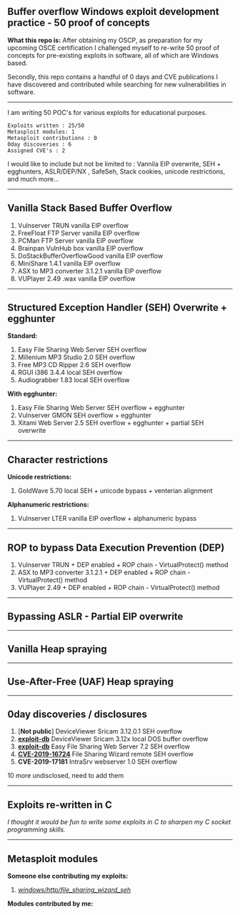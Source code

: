 ## Buffer overflow Windows exploit development practice - 50 proof of concepts

**What this repo is:**
After obtaining my OSCP, as preparation for my upcoming OSCE certification I challenged myself to re-write 50 proof of concepts for pre-existing exploits in software, all of which are Windows based. 

Secondly, this repo contains a handful of 0 days and CVE publications I have discovered and contributed while searching for new vulnerabilities in software.

----
I am writing 50 POC's for various exploits for educational purposes.

```
Exploits written : 25/50
Metasploit modules: 1
Metasploit contributions : 0
0day discoveries : 6
Assigned CVE's : 2
```

I would like to include but not be limited to : Vannila EIP overwrite, SEH + egghunters, ASLR/DEP/NX , SafeSeh, Stack cookies, unicode restrictions, and much more...

----
## Vanilla Stack Based Buffer Overflow

1. Vulnserver TRUN vanilla EIP overflow
2. FreeFloat FTP Server vanilla EIP overflow
3. PCMan FTP Server vanilla EIP overflow
4. Brainpan VulnHub box vanilla EIP overflow
5. DoStackBufferOverflowGood vanilla EIP overflow
6. MiniShare 1.4.1 vanilla EIP overflow
7. ASX to MP3 converter 3.1.2.1 vanilla EIP overflow
8. VUPlayer 2.49 .wax vanilla EIP overflow

----
## Structured Exception Handler (SEH) Overwrite + egghunter

  **Standard:**
  1. Easy File Sharing Web Server SEH overflow
  2. Millenium MP3 Studio 2.0 SEH overflow
  3. Free MP3 CD Ripper 2.6 SEH overflow
  4. RGUI i386 3.4.4 local SEH overflow
  5. Audiograbber 1.83 local SEH overflow
  
  **With egghunter:**
  1. Easy File Sharing Web Server SEH overflow + egghunter
  2. Vulnserver GMON SEH overflow + egghunter
  3. Xitami Web Server 2.5 SEH overflow + egghunter + partial SEH overwrite

----
## Character restrictions
   **Unicode restrictions:**
  1. GoldWave 5.70 local SEH + unicode bypass + venterian alignment 
   
   **Alphanumeric restrictions:**
  1. Vulnserver LTER vanilla EIP overflow + alphanumeric bypass
      
----
## ROP to bypass Data Execution Prevention (DEP)

1. Vulnserver TRUN + DEP enabled + ROP chain - VirtualProtect() method
2. ASX to MP3 converter 3.1.2.1 + DEP enabled + ROP chain - VirtualProtect() method
3. VUPlayer 2.49 + DEP enabled + ROP chain - VirtualProtect() method
----
## Bypassing ASLR - Partial EIP overwrite

----
## Vanilla Heap spraying

----
## Use-After-Free (UAF) Heap spraying

----
## 0day discoveries / disclosures

1. [**Not public**] DeviceViewer Sricam 3.12.0.1 SEH overflow
2. [**exploit-db**](https://www.exploit-db.com/exploits/47410) DeviceViewer Sricam 3.12x local DOS buffer overflow
3. [**exploit-db**](https://www.exploit-db.com/exploits/47411) Easy File Sharing Web Server 7.2 SEH overflow 
4. [**CVE-2019-16724**](https://cve.mitre.org/cgi-bin/cvename.cgi?name=CVE-2019-16724) File Sharing Wizard remote SEH overflow
5. **CVE-2019-17181** IntraSrv webserver 1.0 SEH overflow

10 more undisclosed, need to add them

----
## Exploits re-written in C

*I thought it would be fun to write some exploits in C to sharpen my C socket programming skills.*

----
## Metasploit modules
   **Someone else contributing my exploits:**
   1. [*windows/http/file_sharing_wizard_seh*](https://www.rapid7.com/db/modules/exploit/windows/http/file_sharing_wizard_seh)
   
   **Modules contributed by me:**
   
